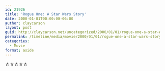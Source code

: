 ```yaml
---
id: 21926
title: 'Rogue One: A Star Wars Story'
date: 2000-01-01T00:00:00-06:00
author: claycarson
layout: post
guid: http://claycarson.net/uncategorized/2000/01/01/rogue-one-a-star-wars-story/
permalink: /timeline/media/movie/2000/01/01/rogue-one-a-star-wars-story/
categories:
  - Movie
format: aside
---
```

<div class="media-details"></div>

<div class="media-creator"></div>

<div class="media-rating">☆☆☆☆☆</div>